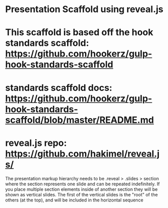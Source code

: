# Presentation Scaffold using reveal.js

# This scaffold is based off the hook standards scaffold:  https://github.com/hookerz/gulp-hook-standards-scaffold
# standards scaffold docs:  https://github.com/hookerz/gulp-hook-standards-scaffold/blob/master/README.md

# reveal.js repo:  https://github.com/hakimel/reveal.js/

The presentation markup hierarchy needs to be .reveal > .slides > section where the section represents one slide and can be repeated indefinitely. If you place multiple section elements inside of another section they will be shown as vertical slides. The first of the vertical slides is the "root" of the others (at the top), and will be included in the horizontal sequence